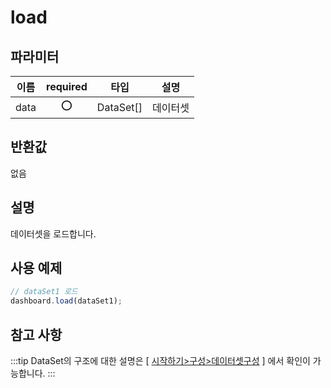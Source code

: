 # load

## 파라미터

| 이름 | required|타입   | 설명                      |
| ---- |:--: |------ | ------------------------- |
| data |⭕ |DataSet[] | 데이터셋 |

## 반환값

없음

## 설명

데이터셋을 로드합니다.

## 사용 예제

```javascript
// dataSet1 로드
dashboard.load(dataSet1);
```

## 참고 사항
:::tip
DataSet의 구조에 대한 설명은 \[ [시작하기>구성>데이터셋구성](../../../1.%20시작하기/4.%20구성/2.%20데이터셋%20구성.md) \] 에서 확인이 가능합니다.
:::